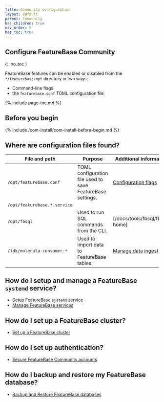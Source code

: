 ```yaml
---
title: Community configuration
layout: default
parent: Community
has_children: true
nav_order: 9
has_toc: true
---
```


## Configure FeatureBase Community
{: .no_toc }

FeatureBase features can be enabled or disabled from the `*/featurebase/opt` directory in two ways:

* Command-line flags
* the `featurebase.conf` TOML configuration file

{% include page-toc.md %}

## Before you begin

{% include /com-install/com-install-before-begin.md %}

## Where are configuration files found?

| File and path | Purpose | Additional information |
|---|---|---|
| `/opt/featurebase.conf` | TOML configuration file used to save FeatureBase settings. | [Configuration flags](/docs/community/com-config/com-config-flags) |
| `/opt/featurebase.*.service` |  |  |
| `/opt/fbsql` | Used to run SQL commands from the CLI. | [/docs/tools/fbsql/fbsql-home] |
| `/idk/molecula-consumer-*` | Used to import data to FeatureBase tables. | [Manage data ingest](/docs/community/com-ingest/com-ingest-manage) |

## How do I setup and manage a FeatureBase `systemd` service?

* [Setup FeatureBase `systemd` service](/docs/community/com-config/com-config-service-fb-setup)
* [Manage FeatureBase services](/docs/community/com-config/com-config-service-fb-manage)

## How do I set up a FeatureBase cluster?

* [Set up a FeatureBase cluster](/docs/community/com-cluster/com-cluster-setup)

## How do I set up authentication?

* [Secure FeatureBase Community accounts](/docs/community/com-auth/com-auth-manage)

## How do I backup and restore my FeatureBase database?

* [Backup and Restore FeatureBase databases](/docs/community/com-backup/com-backup-home)

